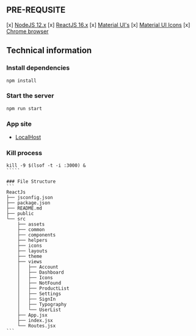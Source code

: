 ## PRE-REQUSITE
[x] [NodeJS 12.x](https://reactjs.org)
[x] [ReactJS 16.x](https://reactjs.org)
[x] [Material UI's](https://material-ui.com)
[x] [Material UI Icons](https://material-ui.com/components/material-icons/)
[x] [Chrome browser]()


## Technical information
### Install dependencies
``````
npm install
``````
###

### Start the server
``````
npm run start
``````

### App site
- [LocalHost](http://localhost:3000)

### Kill process
``````
kill -9 $(lsof -t -i :3000) &
`````

### File Structure
```
ReactJs
├── jsconfig.json
├── package.json
├── README.md
├── public
└── src
	├── assets
	├── common
	├── components
	├── helpers
	├── icons
	├── layouts
	├── theme
	├── views
	│	├── Account
	│	├── Dashboard
	│	├── Icons
	│	├── NotFound
	│	├── ProductList
	│	├── Settings
	│	├── SignIn
	│	├── Typography
	│	└── UserList
	├── App.jsx
	├── index.jsx
	└── Routes.jsx
```
